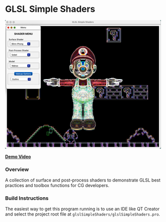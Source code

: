 # GLSL Simple Shaders

![img](./thumbnail.png)

**[Demo Video](https://youtu.be/YqdRmfLVsiI)**

### Overview

A collection of surface and post-process shaders to demonstrate GLSL best practices and toolbox functions for CG developers.

### Build Instructions

The easiest way to get this program running is to use an IDE like QT Creator and select the project root file at `glslSimpleShaders/glslSimpleShaders.pro`.